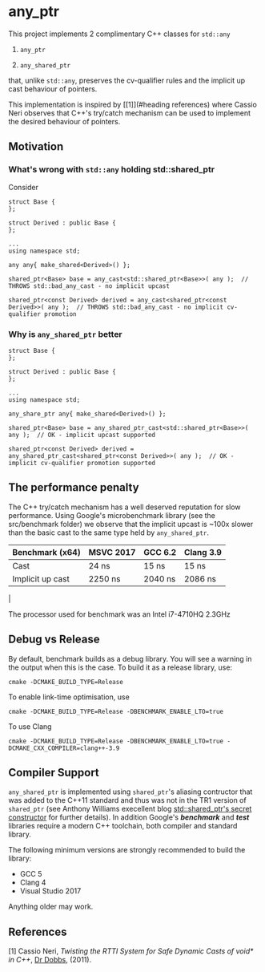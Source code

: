 # any_ptr
This project implements 2 complimentary C++ classes for ```std::any```

1. ```any_ptr```

2. ```any_shared_ptr```

that, unlike ```std::any```,  preserves the cv-qualifier rules and the implicit up cast behaviour of pointers. 

This implementation is inspired by [[1]](#heading references) where Cassio Neri observes that C++'s try/catch mechanism can be used to implement the desired behaviour of pointers.   

## Motivation

### What's wrong with ```std::any``` holding std::shared_ptr
Consider
```
struct Base {
};

struct Derived : public Base {
};

...
using namespace std;

any any{ make_shared<Derived>() };

shared_ptr<Base> base = any_cast<std::shared_ptr<Base>>( any );  // THROWS std::bad_any_cast - no implicit upcast

shared_ptr<const Derived> derived = any_cast<shared_ptr<const Derived>>( any );  // THROWS std::bad_any_cast - no implicit cv-qualifier promotion
```

### Why is ```any_shared_ptr``` better 
```
struct Base {
};

struct Derived : public Base {
};

...
using namespace std;

any_share_ptr any{ make_shared<Derived>() };

shared_ptr<Base> base = any_shared_ptr_cast<std::shared_ptr<Base>>( any );  // OK - implicit upcast supported

shared_ptr<const Derived> derived = any_shared_ptr_cast<shared_ptr<const Derived>>( any );  // OK - implicit cv-qualifier promotion supported
```


## The performance penalty
The C++ try/catch mechanism has a well deserved reputation for slow performance. 
Using Google's microbenchmark library (see the src/benchmark folder) we observe that the implicit upcast is ~100x slower than the basic cast to the same type held by ```any_shared_ptr```.

|Benchmark (x64) |MSVC 2017|GCC 6.2|Clang 3.9|
|-|-|-|-|
|Cast|24 ns|15 ns|15 ns|
|Implicit up cast|2250 ns|2040 ns|2086 ns|
|

The processor used for benchmark was an Intel i7-4710HQ 2.3GHz 

## Debug vs Release 
By default, benchmark builds as a debug library. You will see a warning in the output when this is the case. To build it as a release library, use:
```
cmake -DCMAKE_BUILD_TYPE=Release
```
To enable link-time optimisation, use
```
cmake -DCMAKE_BUILD_TYPE=Release -DBENCHMARK_ENABLE_LTO=true
```
To use Clang
```
cmake -DCMAKE_BUILD_TYPE=Release -DBENCHMARK_ENABLE_LTO=true -DCMAKE_CXX_COMPILER=clang++-3.9
```

## Compiler Support

```any_shared_ptr``` is implemented using ```shared_ptr```'s aliasing contructor that was added to the C++11 standard and thus was not in the TR1 version of ```shared_ptr``` (see Anthony Williams execellent blog [std::shared_ptr's secret constructor](https://www.justsoftwaresolutions.co.uk/cplusplus/shared-ptr-secret-constructor.html) for further details). In addition Google's ***benchmark*** and ***test*** libraries require a modern C++ toolchain, both compiler and standard library.

The following minimum versions are strongly recommended to build the library:  
* GCC 5  
* Clang 4  
* Visual Studio 2017  

Anything older may work.

## References

[1] Cassio Neri, _Twisting the RTTI System for Safe Dynamic Casts of void* in C++_, [Dr Dobbs](http://www.drdobbs.com/cpp/twisting-the-rtti-system-for-safe-dynami/229401004), (2011).
